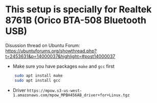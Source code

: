 # This setup is specially for Realtek 8761B (Orico BTA-508 Bluetooth USB)
Disussion thread on Ubuntu Forum: https://ubuntuforums.org/showthread.php?t=2453631&p=14000037&highlight=#post14000037

- Make sure you have packages `make` and `gcc` first

```sh
    sudo apt install make
    sudo apt install gcc
```

- Driver `https://mpow.s3-us-west-1.amazonaws.com/mpow_MPBH456AB_driver+for+Linux.tgz`